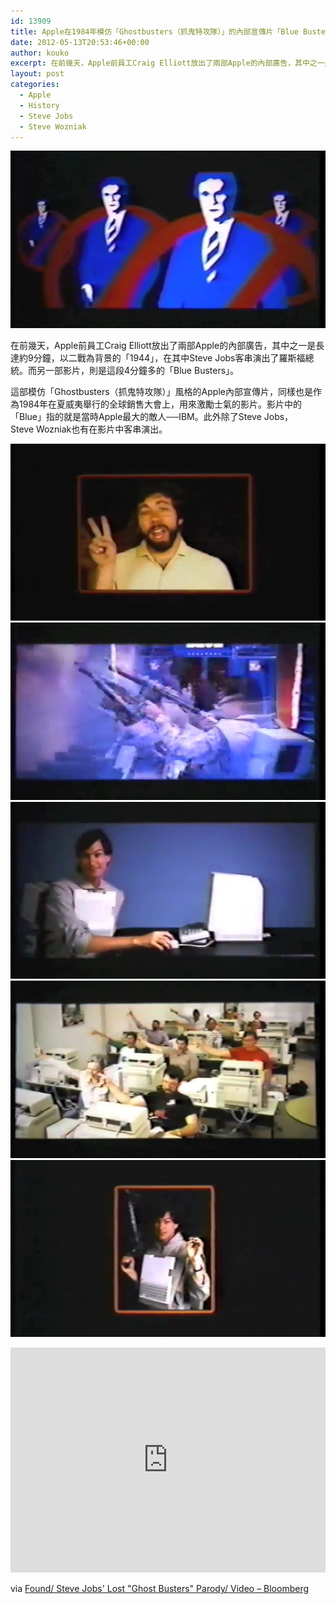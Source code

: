 ```yaml
---
id: 13909
title: Apple在1984年模仿「Ghostbusters（抓鬼特攻隊）」的內部宣傳片「Blue Busters」。
date: 2012-05-13T20:53:46+00:00
author: kouko
excerpt: 在前幾天，Apple前員工Craig Elliott放出了兩部Apple的內部廣告，其中之一是長達約9分鐘，以二戰為背景的「1944」，在其中Steve Jobs客串演出了羅斯福總統。而另一部影片，則是這段4分鐘多的「Blue Busters」。
layout: post
categories:
  - Apple
  - History
  - Steve Jobs
  - Steve Wozniak
---
```

<img alt="Apple 1984 Blue Busters 6345" border="0" height="" src="/img/2012-05-13-apple-internal-video-blue-busters-1984/Apple-1984-Blue-Busters_6345.jpg" title="Apple-1984-Blue-Busters_6345.jpg" />

在前幾天，Apple前員工Craig Elliott放出了兩部Apple的內部廣告，其中之一是長達約9分鐘，以二戰為背景的「1944」，在其中Steve Jobs客串演出了羅斯福總統。而另一部影片，則是這段4分鐘多的「Blue Busters」。

這部模仿「Ghostbusters（抓鬼特攻隊）」風格的Apple內部宣傳片，同樣也是作為1984年在夏威夷舉行的全球銷售大會上，用來激勵士氣的影片。影片中的「Blue」指的就是當時Apple最大的敵人──IBM。此外除了Steve Jobs，Steve&nbsp;Wozniak也有在影片中客串演出。

<img alt="Apple 1984 Blue Busters 4290" border="0" src="/img/2012-05-13-apple-internal-video-blue-busters-1984/Apple-1984-Blue-Busters_4290.jpg"  title="Apple-1984-Blue-Busters_4290.jpg" /><img alt="Apple 1984 Blue Busters 5700" border="0" src="/img/2012-05-13-apple-internal-video-blue-busters-1984/Apple-1984-Blue-Busters_5700.jpg"  title="Apple-1984-Blue-Busters_5700.jpg" /><img alt="Apple 1984 Blue Busters 5490" border="0" src="/img/2012-05-13-apple-internal-video-blue-busters-1984/Apple-1984-Blue-Busters_5490.jpg"  title="Apple-1984-Blue-Busters_5490.jpg"  /><img alt="Apple 1984 Blue Busters 6735" border="0" src="/img/2012-05-13-apple-internal-video-blue-busters-1984/Apple-1984-Blue-Busters_6735.jpg"  title="Apple-1984-Blue-Busters_6735.jpg"  /><img alt="Apple 1984 Blue Busters 7425" border="0" src="/img/2012-05-13-apple-internal-video-blue-busters-1984/Apple-1984-Blue-Busters_7425.jpg"  title="Apple-1984-Blue-Busters_7425.jpg"  />

<iframe width="100%" height="360" src="https://www.youtube.com/embed/kpzKJ0e5TNc" frameborder="0" allowfullscreen></iframe>

via&nbsp;[Found/ Steve Jobs' Lost "Ghost Busters" Parody/ Video &#8211; Bloomberg](http://www.bloomberg.com/video/92373957/)
